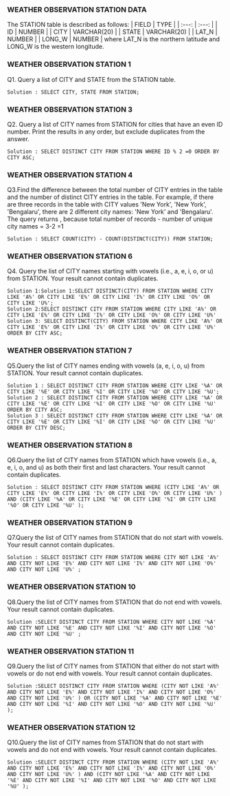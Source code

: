 ### WEATHER OBSERVATION STATION  DATA

The STATION table is described as follows:
| FIELD | TYPE |
| :---: | :---: |
| ID | NUMBER |
| CITY | VARCHAR(20) |
| STATE | VARCHAR(20) |
| LAT_N | NUMBER |
| LONG_W | NUMBER |
where LAT_N is the northern latitude and LONG_W is the western longitude.

### WEATHER OBSERVATION STATION 1
Q1. Query a list of CITY and STATE from the STATION table.

    Solution : SELECT CITY, STATE FROM STATION;
### WEATHER OBSERVATION STATION 3   
Q2. Query a list of CITY names from STATION for cities that have an even ID number. Print the results in any order, but exclude duplicates from the answer.
 
    Solution : SELECT DISTINCT CITY FROM STATION WHERE ID % 2 =0 ORDER BY CITY ASC;     
### WEATHER OBSERVATION STATION 4
Q3.Find the difference between the total number of CITY entries in the table and the number of distinct CITY entries in the table.
For example, if there are three records in the table with CITY values 'New York', 'New York', 'Bengalaru', there are 2 different city names: 'New York' and 'Bengalaru'. The query returns , because total number of records - number of unique city names = 3-2 =1

    Solution : SELECT COUNT(CITY) - COUNT(DISTINCT(CITY)) FROM STATION;
### WEATHER OBSERVATION STATION 6
Q4. Query the list of CITY names starting with vowels (i.e., a, e, i, o, or u) from STATION. Your result cannot contain duplicates.

    Solution 1:Solution 1:SELECT DISTINCT(CITY) FROM STATION WHERE CITY LIKE 'A%' OR CITY LIKE 'E%' OR CITY LIKE 'I%' OR CITY LIKE 'O%' OR CITY LIKE 'U%';
    Solution 2:SELECT DISTINCT CITY FROM STATION WHERE CITY LIKE 'A%' OR CITY LIKE 'E%' OR CITY LIKE 'I%' OR CITY LIKE 'O%' OR CITY LIKE 'U%'
    Solution 3: SELECT DISTINCT(CITY) FROM STATION WHERE CITY LIKE 'A%' OR CITY LIKE 'E%' OR CITY LIKE 'I%' OR CITY LIKE 'O%' OR CITY LIKE 'U%' ORDER BY CITY ASC;
### WEATHER OBSERVATION STATION 7
Q5.Query the list of CITY names ending with vowels (a, e, i, o, u) from STATION. Your result cannot contain duplicates. 

    Solution 1 : SELECT DISTINCT CITY FROM STATION WHERE CITY LIKE '%A' OR CITY LIKE '%E' OR CITY LIKE '%I' OR CITY LIKE '%O' OR CITY LIKE '%U';
    Solution 2 : SELECT DISTINCT CITY FROM STATION WHERE CITY LIKE '%A' OR CITY LIKE '%E' OR CITY LIKE '%I' OR CITY LIKE '%O' OR CITY LIKE '%U' ORDER BY CITY ASC;
    Solution 3 : SELECT DISTINCT CITY FROM STATION WHERE CITY LIKE '%A' OR CITY LIKE '%E' OR CITY LIKE '%I' OR CITY LIKE '%O' OR CITY LIKE '%U' ORDER BY CITY DESC;
### WEATHER OBSERVATION STATION 8
Q6.Query the list of CITY names from STATION which have vowels (i.e., a, e, i, o, and u) as both their first and last characters. Your result cannot contain duplicates.

    Solution : SELECT DISTINCT CITY FROM STATION WHERE (CITY LIKE 'A%' OR CITY LIKE 'E%' OR CITY LIKE 'I%' OR CITY LIKE 'O%' OR CITY LIKE 'U%' ) AND (CITY LIKE '%A' OR CITY LIKE '%E' OR CITY LIKE '%I' OR CITY LIKE '%O' OR CITY LIKE '%U' );
### WEATHER OBSERVATION STATION 9
Q7.Query the list of CITY names from STATION that do not start with vowels. Your result cannot contain duplicates.

    Solution : SELECT DISTINCT CITY FROM STATION WHERE CITY NOT LIKE 'A%' AND CITY NOT LIKE 'E%' AND CITY NOT LIKE 'I%' AND CITY NOT LIKE 'O%' AND CITY NOT LIKE 'U%' ;
### WEATHER OBSERVATION STATION 10
Q8.Query the list of CITY names from STATION that do not end with vowels. Your result cannot contain duplicates.

    Solution :SELECT DISTINCT CITY FROM STATION WHERE CITY NOT LIKE '%A' AND CITY NOT LIKE '%E' AND CITY NOT LIKE '%I' AND CITY NOT LIKE '%O' AND CITY NOT LIKE '%U' ;
    
### WEATHER OBSERVATION STATION 11
Q9.Query the list of CITY names from STATION that either do not start with vowels or do not end with vowels. Your result cannot contain duplicates.

    Solution :SELECT DISTINCT CITY FROM STATION WHERE (CITY NOT LIKE 'A%' AND CITY NOT LIKE 'E%' AND CITY NOT LIKE 'I%' AND CITY NOT LIKE 'O%' AND CITY NOT LIKE 'U%' ) OR (CITY NOT LIKE '%A' AND CITY NOT LIKE '%E' AND CITY NOT LIKE '%I' AND CITY NOT LIKE '%O' AND CITY NOT LIKE '%U' );

### WEATHER OBSERVATION STATION 12
Q10.Query the list of CITY names from STATION that do not start with vowels and do not end with vowels. Your result cannot contain duplicates.

    Solution :SELECT DISTINCT CITY FROM STATION WHERE (CITY NOT LIKE 'A%' AND CITY NOT LIKE 'E%' AND CITY NOT LIKE 'I%' AND CITY NOT LIKE 'O%' AND CITY NOT LIKE 'U%' ) AND (CITY NOT LIKE '%A' AND CITY NOT LIKE '%E' AND CITY NOT LIKE '%I' AND CITY NOT LIKE '%O' AND CITY NOT LIKE '%U' );


  
  
  
 

    

